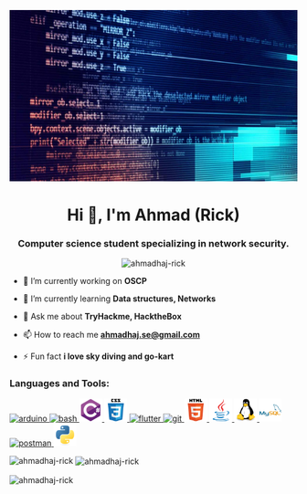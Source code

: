 <p align="center">
  <a href="https://github.com/ahmadhaj-rick">
    <img src="https://raw.githubusercontent.com/ahmadhaj-rick/ahmadhaj-rick/main/bscs-hero-1200x500.png" alt="MasterHead" width="1080" height="300">
  </a>
</p>



<h1 align="center">Hi 👋, I'm Ahmad (Rick)</h1>
<h3 align="center">Computer science student specializing in network security.</h3>

<p align="center"> <img src="https://komarev.com/ghpvc/?username=ahmadhaj-rick&label=Profile%20views&color=0e75b6&style=flat" alt="ahmadhaj-rick" /> </p>

- 🔭 I’m currently working on **OSCP**

- 🌱 I’m currently learning **Data structures, Networks**

- 💬 Ask me about **TryHackme, HacktheBox**

- 📫 How to reach me **ahmadhaj.se@gmail.com**

- ⚡ Fun fact **i love sky diving and go-kart**


<h3 align="left">Languages and Tools:</h3>
<p align="left"> <a href="https://www.arduino.cc/" target="_blank" rel="noreferrer"> <img src="https://cdn.worldvectorlogo.com/logos/arduino-1.svg" alt="arduino" width="40" height="40"/> </a> <a href="https://www.gnu.org/software/bash/" target="_blank" rel="noreferrer"> <img src="https://www.vectorlogo.zone/logos/gnu_bash/gnu_bash-icon.svg" alt="bash" width="40" height="40"/> </a> <a href="https://www.w3schools.com/cs/" target="_blank" rel="noreferrer"> <img src="https://raw.githubusercontent.com/devicons/devicon/master/icons/csharp/csharp-original.svg" alt="csharp" width="40" height="40"/> </a> <a href="https://www.w3schools.com/css/" target="_blank" rel="noreferrer"> <img src="https://raw.githubusercontent.com/devicons/devicon/master/icons/css3/css3-original-wordmark.svg" alt="css3" width="40" height="40"/> </a> <a href="https://flutter.dev" target="_blank" rel="noreferrer"> <img src="https://www.vectorlogo.zone/logos/flutterio/flutterio-icon.svg" alt="flutter" width="40" height="40"/> </a> <a href="https://git-scm.com/" target="_blank" rel="noreferrer"> <img src="https://www.vectorlogo.zone/logos/git-scm/git-scm-icon.svg" alt="git" width="40" height="40"/> </a> <a href="https://www.w3.org/html/" target="_blank" rel="noreferrer"> <img src="https://raw.githubusercontent.com/devicons/devicon/master/icons/html5/html5-original-wordmark.svg" alt="html5" width="40" height="40"/> </a> <a href="https://www.java.com" target="_blank" rel="noreferrer"> <img src="https://raw.githubusercontent.com/devicons/devicon/master/icons/java/java-original.svg" alt="java" width="40" height="40"/> </a> <a href="https://www.linux.org/" target="_blank" rel="noreferrer"> <img src="https://raw.githubusercontent.com/devicons/devicon/master/icons/linux/linux-original.svg" alt="linux" width="40" height="40"/> </a> <a href="https://www.mysql.com/" target="_blank" rel="noreferrer"> <img src="https://raw.githubusercontent.com/devicons/devicon/master/icons/mysql/mysql-original-wordmark.svg" alt="mysql" width="40" height="40"/> </a> <a href="https://postman.com" target="_blank" rel="noreferrer"> <img src="https://www.vectorlogo.zone/logos/getpostman/getpostman-icon.svg" alt="postman" width="40" height="40"/> </a> <a href="https://www.python.org" target="_blank" rel="noreferrer"> <img src="https://raw.githubusercontent.com/devicons/devicon/master/icons/python/python-original.svg" alt="python" width="40" height="40"/> </a> </p>

<p><img align="left" src="https://github-readme-stats.vercel.app/api/top-langs?username=ahmadhaj-rick&show_icons=true&locale=en&layout=compact" alt="ahmadhaj-rick" /></p>

<p>&nbsp;<img align="center" src="https://github-readme-stats.vercel.app/api?username=ahmadhaj-rick&show_icons=true&locale=en" alt="ahmadhaj-rick" /></p>

<p><img align="center" src="https://github-readme-streak-stats.herokuapp.com/?user=ahmadhaj-rick&" alt="ahmadhaj-rick" /></p>
